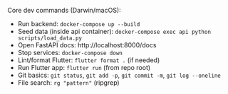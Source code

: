 Core dev commands (Darwin/macOS):
- Run backend: `docker-compose up --build`
- Seed data (inside api container): `docker-compose exec api python scripts/load_data.py`
- Open FastAPI docs: http://localhost:8000/docs
- Stop services: `docker-compose down`
- Lint/format Flutter: `flutter format .` (if needed)
- Run Flutter app: `flutter run` (from repo root)
- Git basics: `git status`, `git add -p`, `git commit -m`, `git log --oneline`
- File search: `rg "pattern"` (ripgrep)
